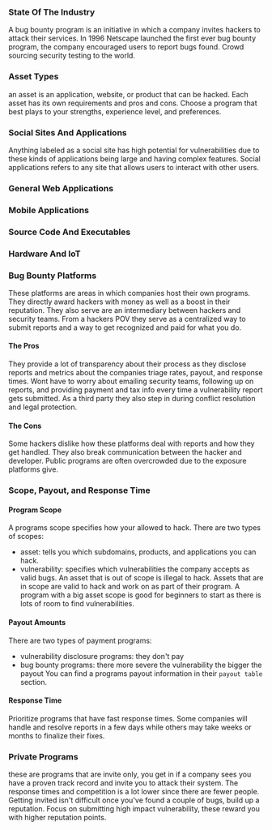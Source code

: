 ### State Of The Industry
A bug bounty program is an initiative in which a company invites hackers to attack their services.
In 1996 Netscape launched the first ever bug bounty program, the company encouraged users to report bugs found.
Crowd sourcing security testing to the world. 
### Asset Types
an asset is an application, website, or product that can be hacked.
Each asset has its own requirements and pros and cons.
Choose a program that best plays to your strengths, experience level, and preferences.
### Social Sites And Applications
Anything labeled as a social site has high potential for vulnerabilities due to these kinds of applications being large and having complex features.
Social applications refers to any site that allows users to interact with other users.

### General Web Applications

### Mobile Applications

### Source Code And Executables

### Hardware And IoT

### Bug Bounty Platforms
These platforms are areas in which companies host their own programs.
They directly award hackers with money as well as a boost in their reputation.
They also serve are an intermediary between hackers and security teams.
From a hackers POV they serve as a centralized way to submit reports and a way to get recognized and paid for what you do.
#### The Pros
They provide a lot of transparency about their process as they disclose reports and metrics about the companies triage rates, payout, and response times. 
Wont have to worry about emailing security teams, following up on reports, and providing payment and tax info every time a vulnerability report gets submitted. 
As a third party they also step in during conflict resolution and legal protection. 
#### The Cons
Some hackers dislike how these platforms deal with reports and how they get handled. 
They also break communication between the hacker and developer. 
Public programs are often overcrowded due to the exposure platforms give. 
### Scope, Payout, and Response Time

#### Program Scope
A programs scope specifies how your allowed to hack.
There are two types of scopes:
- asset: tells you which subdomains, products, and applications you can hack. 
- vulnerability: specifies which vulnerabilities the company accepts as valid bugs.
An asset that is out of scope is illegal to hack. 
Assets that are in scope are valid to hack and work on as part of their program. 
A program with a big asset scope is good for beginners to start as there is lots of room to find vulnerabilities. 
#### Payout Amounts
There are two types of payment programs:
- vulnerability disclosure programs: they don't pay
- bug bounty programs: there more severe the vulnerability the bigger the payout
You can find a programs payout information in their `payout table` section. 
#### Response Time
Prioritize programs that have fast response times.
Some companies will handle and resolve reports in a few days while others may take weeks or months to finalize their fixes. 
### Private Programs
these are programs that are invite only, you get in if a company sees you have a proven track record and invite you to attack their system.
The response times and competition is a lot lower since there are fewer people. 
Getting invited isn't difficult once you've found a couple of bugs, build up a reputation. 
Focus on submitting high impact vulnerability, these reward you with higher reputation points. 
